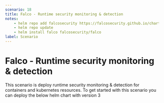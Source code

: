 ```yaml
---
scenario: 18
title: Falco - Runtime security monitoring & detection
notes:
    - helm repo add falcosecurity https://falcosecurity.github.io/charts
    - helm repo update
    - helm install falco falcosecurity/falco
label: Scenario
---
```


# Falco - Runtime security monitoring & detection

This scenario is deploy runtime security monitoring & detection for containers and kubernetes resources. To get started with this scenario you can deploy the below helm chart with version 3 
